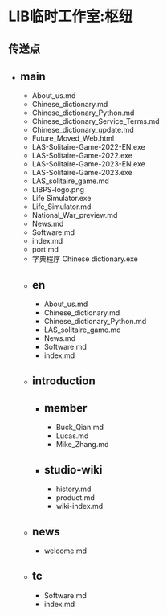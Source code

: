 # LIB临时工作室:枢纽

## 传送点

- main
  - 
  - About_us.md
  - Chinese_dictionary.md
  - Chinese_dictionary_Python.md
  - Chinese_dictionary_Service_Terms.md
  - Chinese_dictionary_update.md
  - Future_Moved_Web.html
  - LAS-Solitaire-Game-2022-EN.exe
  - LAS-Solitaire-Game-2022.exe
  - LAS-Solitaire-Game-2023-EN.exe
  - LAS-Solitaire-Game-2023.exe
  - LAS_solitaire_game.md
  - LIBPS-logo.png
  - Life Simulator.exe
  - Life_Simulator.md
  - National_War_preview.md
  - News.md
  - Software.md
  - index.md
  - port.md
  - 字典程序 Chinese dictionary.exe
  - en
    - 
    - About_us.md
    - Chinese_dictionary.md
    - Chinese_dictionary_Python.md
    - LAS_solitaire_game.md
    - News.md
    - Software.md
    - index.md
  - introduction
    - 
    - member
      - 
      - Buck_Qian.md
      - Lucas.md
      - Mike_Zhang.md
    - studio-wiki
      - 
      - history.md
      - product.md
      - wiki-index.md
  - news
    - 
    - welcome.md
  - tc
    - 
    - Software.md
    - index.md
